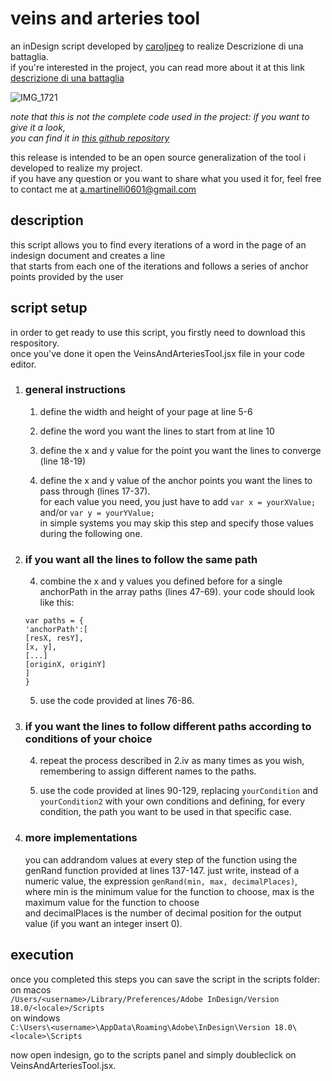 # veins and arteries tool
an inDesign script developed by [caroljpeg](https://www.instagram.com/carol.jpegg/) to realize Descrizione di una battaglia.  
if you're interested in the project, you can read more about it at this link [descrizione di una battaglia](https://caroljpeg.github.io/Andrea_Martinelli/editory/descrizione_di_una_battaglia.html)

![IMG_1721](https://github.com/Caroljpeg/VeinsAndArteriesTool/assets/84567872/1a4888ff-8ec4-4e4f-a871-90e2172e369e)


*note that this is not the complete code used in the project: if you want to give it a look,  
you can find it in [this github repository](https://github.com/Caroljpeg/Descrizione_di_una_battaglia)*

this release is intended to be an open source generalization of the tool i developed to realize my project.  
if you have any question or you want to share what you used it for, feel free to contact me at a.martinelli0601@gmail.com

## description
this script allows you to find every iterations of a word in the page of an indesign document and creates a line  
that starts from each one of the iterations and follows a series of anchor points provided by the user

## script setup
in order to get ready to use this script, you firstly need to download this respository.  
once you've done it open the VeinsAndArteriesTool.jsx file in your code editor.
1. ### general instructions
   1. define the width and height of your page at line 5-6
      
   3. define the word you want the lines to start from at line 10
      
   5. define the x and y value for the point you want the lines to converge (line 18-19)
      
   7. define the x and y value of the anchor points you want the lines to pass through (lines 17-37).  
   for each value you need, you just have to add `var x = yourXValue;`  and/or `var y = yourYValue;`  
   in simple systems you may skip this step and specify those values during the following one.

2. ### if you want all the lines to follow the same path
   4. combine the x and y values you defined before for a single anchorPath in the array paths (lines 47-69).
   your code should look like this:
   ```
   var paths = {
   'anchorPath':[
   [resX, resY],
   [x, y],
   [...]
   [originX, originY]
   ]
   }
   ```
   
   5. use the code provided at lines 76-86.

3. ### if you want  the lines to follow different paths according to conditions of your choice
   4. repeat the process described in 2.iv as many times as you wish, remembering to assign different names to the paths.
      
   6. use the code provided at lines 90-129, replacing `yourCondition` and `yourCondition2` with your own conditions
      and defining, for every condition, the path you want to be used in that specific case.
      
4. ### more implementations
   you can addrandom values at every step of the function using the genRand function provided at lines 137-147.
   just write, instead of a numeric value, the expression `genRand(min, max, decimalPlaces)`,  
   where min is the minimum value for the function to choose, max is the maximum value for the function to choose  
   and decimalPlaces is the number of decimal position for the output value (if you want an integer insert 0).

## execution
once you completed this steps you can save the script in the scripts folder:  
on macos  
`/Users/<username>/Library/Preferences/Adobe InDesign/Version 18.0/<locale>/Scripts`  
on windows  
`C:\Users\<username>\AppData\Roaming\Adobe\InDesign\Version 18.0\<locale>\Scripts`  

now open indesign, go to the scripts panel and simply doubleclick on VeinsAndArteriesTool.jsx.
